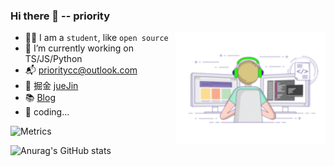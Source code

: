 ### Hi there 👋  -- priority

<img src="./coding.gif" width="240"  align="right">


  - 🐱‍👓 I am a `student`, like `open source`
  - 🔭 I’m currently working on TS/JS/Python
  - 📬 prioritycc@outlook.com
  - 🥽 掘金 [jueJin](https://juejin.cn/user/3466114142048472)
  - 📚 [Blog](https://priority-me.netlify.app/)
  - 🤔 coding... 

![Metrics](https://metrics.lecoq.io/priority3?template=classic&base.repositories=0&base.metadata=0&isocalendar=1&lines=1&base=header%2C%20activity%2C%20community%2C%20repositories%2C%20metadata&base.indepth=false&base.hireable=false&base.skip=false&isocalendar=false&isocalendar.duration=half-year&lines=false&lines.sections=base&lines.repositories.limit=4&lines.history.limit=1&config.timezone=Asia%2FShanghai&config.display=large)

![Anurag's GitHub stats](https://github-readme-stats.vercel.app/api?username=priority3&show_icons=true&theme=flag-india)

